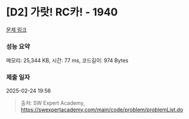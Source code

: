 # [D2] 가랏! RC카! - 1940 

[문제 링크](https://swexpertacademy.com/main/code/problem/problemDetail.do?contestProbId=AV5PjMgaALgDFAUq) 

### 성능 요약

메모리: 25,344 KB, 시간: 77 ms, 코드길이: 974 Bytes

### 제출 일자

2025-02-24 19:56



> 출처: SW Expert Academy, https://swexpertacademy.com/main/code/problem/problemList.do